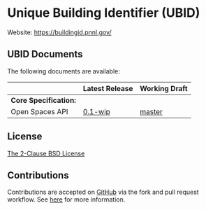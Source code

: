# Unique Building Identifier (UBID)

Website: https://buildingid.pnnl.gov/

## UBID Documents

The following documents are available:

| | Latest Release | Working Draft |
| - | - | - |
| **Core Specification:** | | |
| Open Spaces API | [0.1-wip](https://github.com/pnnl/buildingid-api-docs/blob/master/api-docs/open-spaces.yaml) | [master](https://github.com/pnnl/buildingid-api-docs/blob/master/api-docs/open-spaces.yaml) |

## License

[The 2-Clause BSD License](https://opensource.org/licenses/BSD-2-Clause)

## Contributions

Contributions are accepted on [GitHub](https://github.com/) via the fork and pull request workflow.
See [here](https://help.github.com/articles/using-pull-requests/) for more information.
